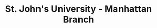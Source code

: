 ---
layout: repo
title: "St. John's University - Manhattan Branch"
id: 21436
permalink: repos/21436/
---